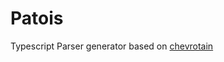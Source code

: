 # Patois

Typescript Parser generator based on [chevrotain](https://github.com/Chevrotain/chevrotain)
